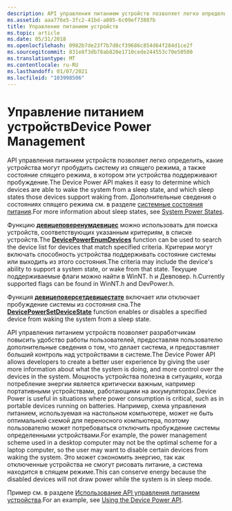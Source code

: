 ```yaml
---
description: API управления питанием устройств позволяет легко определить, какие устройства могут пробудить систему из спящего режима, а также состояние спящего режима, в котором эти устройства поддерживают пробуждение. Дополнительные сведения о состояниях спящего режима см. в разделе Системные состояния питания.
ms.assetid: aaa776e5-3fc2-41bd-a805-6c09ef73807b
title: Управление питанием устройств
ms.topic: article
ms.date: 05/31/2018
ms.openlocfilehash: 0982b7de23f7b7d8cf39686c854d64f284d1ce2f
ms.sourcegitcommit: 831e8f3db78ab820e1710cede244553c70e50500
ms.translationtype: MT
ms.contentlocale: ru-RU
ms.lasthandoff: 01/07/2021
ms.locfileid: "103998506"
---
```

# <a name="device-power-management"></a><span data-ttu-id="89154-104">Управление питанием устройств</span><span class="sxs-lookup"><span data-stu-id="89154-104">Device Power Management</span></span>

<span data-ttu-id="89154-105">API управления питанием устройств позволяет легко определить, какие устройства могут пробудить систему из спящего режима, а также состояние спящего режима, в котором эти устройства поддерживают пробуждение.</span><span class="sxs-lookup"><span data-stu-id="89154-105">The Device Power API makes it easy to determine which devices are able to wake the system from a sleep state, and which sleep states those devices support waking from.</span></span> <span data-ttu-id="89154-106">Дополнительные сведения о состояниях спящего режима см. в разделе [системные состояния питания](system-power-states.md).</span><span class="sxs-lookup"><span data-stu-id="89154-106">For more information about sleep states, see [System Power States](system-power-states.md).</span></span>

<span data-ttu-id="89154-107">Функцию [**девицеповеренумдевицес**](/windows/desktop/api/PowrProf/nf-powrprof-devicepowerenumdevices) можно использовать для поиска устройств, соответствующих указанным критериям, в списке устройств.</span><span class="sxs-lookup"><span data-stu-id="89154-107">The [**DevicePowerEnumDevices**](/windows/desktop/api/PowrProf/nf-powrprof-devicepowerenumdevices) function can be used to search the device list for devices that match specified criteria.</span></span> <span data-ttu-id="89154-108">Критерии могут включать способность устройства поддерживать состояние системы или выходить из этого состояния.</span><span class="sxs-lookup"><span data-stu-id="89154-108">The criteria may include the device's ability to support a system state, or wake from that state.</span></span> <span data-ttu-id="89154-109">Текущие поддерживаемые флаги можно найти в WinNT. h и Девповер. h.</span><span class="sxs-lookup"><span data-stu-id="89154-109">Currently supported flags can be found in WinNT.h and DevPower.h.</span></span>

<span data-ttu-id="89154-110">Функция [**девицеповерсетдевицестате**](/windows/desktop/api/PowrProf/nf-powrprof-devicepowersetdevicestate) включает или отключает пробуждение системы из состояния сна.</span><span class="sxs-lookup"><span data-stu-id="89154-110">The [**DevicePowerSetDeviceState**](/windows/desktop/api/PowrProf/nf-powrprof-devicepowersetdevicestate) function enables or disables a specified device from waking the system from a sleep state.</span></span>

<span data-ttu-id="89154-111">API управления питанием устройств позволяет разработчикам повысить удобство работы пользователей, предоставляя пользователю дополнительные сведения о том, что делает система, и предоставляет больший контроль над устройствами в системе.</span><span class="sxs-lookup"><span data-stu-id="89154-111">The Device Power API allows developers to create a better user experience by giving the user more information about what the system is doing, and more control over the devices in the system.</span></span> <span data-ttu-id="89154-112">Мощность устройства полезна в ситуациях, когда потребление энергии является критически важным, например портативными устройствами, работающими на аккумуляторах.</span><span class="sxs-lookup"><span data-stu-id="89154-112">Device Power is useful in situations where power consumption is critical, such as in portable devices running on batteries.</span></span> <span data-ttu-id="89154-113">Например, схема управления питанием, используемая на настольном компьютере, может не быть оптимальной схемой для переносного компьютера, поэтому пользователю может потребоваться отключить пробуждение системы определенными устройствами.</span><span class="sxs-lookup"><span data-stu-id="89154-113">For example, the power management scheme used in a desktop computer may not be the optimal scheme for a laptop computer, so the user may want to disable certain devices from waking the system.</span></span> <span data-ttu-id="89154-114">Это может сэкономить энергию, так как отключенные устройства не смогут рисовать питание, а система находится в спящем режиме.</span><span class="sxs-lookup"><span data-stu-id="89154-114">This can conserve energy because the disabled devices will not draw power while the system is in sleep mode.</span></span>

<span data-ttu-id="89154-115">Пример см. в разделе [Использование API управления питанием устройства](using-the-device-power-api.md).</span><span class="sxs-lookup"><span data-stu-id="89154-115">For an example, see [Using the Device Power API](using-the-device-power-api.md).</span></span>

 

 



